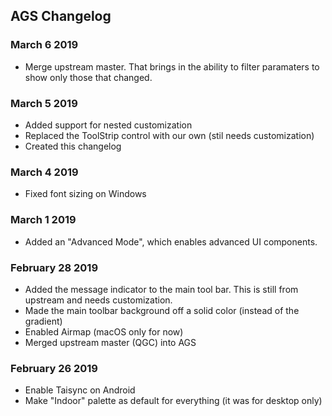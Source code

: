 ## AGS Changelog

### March 6 2019

*   Merge upstream master. That brings in the ability to filter paramaters to show only those that changed.

### March 5 2019

*   Added support for nested customization
*   Replaced the ToolStrip control with our own (stil needs customization)
*   Created this changelog

### March 4 2019

*   Fixed font sizing on Windows

### March 1 2019

*   Added an "Advanced Mode", which enables advanced UI components.

### February 28 2019

*   Added the message indicator to the main tool bar. This is still from upstream and needs customization.
*   Made the main toolbar background off a solid color (instead of the gradient)
*   Enabled Airmap (macOS only for now)
*   Merged upstream master (QGC) into AGS

### February 26 2019

*   Enable Taisync on Android
*   Make "Indoor" palette as default for everything (it was for desktop only)


